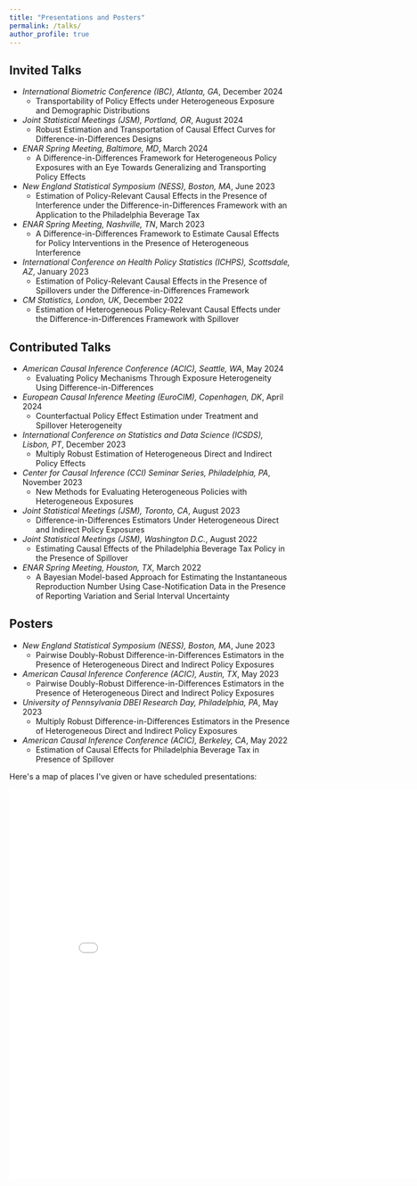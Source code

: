 ```yaml
---
title: "Presentations and Posters"
permalink: /talks/
author_profile: true
---
```


## Invited Talks
- *International Biometric Conference (IBC), Atlanta, GA*, December 2024 
  - Transportability of Policy Effects under Heterogeneous Exposure and Demographic Distributions
- *Joint Statistical Meetings (JSM), Portland, OR*, August 2024 
  - Robust Estimation and Transportation of Causal Effect Curves for Difference-in-Differences Designs
- *ENAR Spring Meeting, Baltimore, MD*, March 2024 
  - A Difference-in-Differences Framework for Heterogeneous Policy Exposures with an Eye Towards Generalizing and Transporting Policy Effects
- *New England Statistical Symposium (NESS), Boston, MA*, June 2023 
  - Estimation of Policy-Relevant Causal Effects in the Presence of Interference under the Difference-in-Differences Framework with an Application to the Philadelphia Beverage Tax
- *ENAR Spring Meeting, Nashville, TN*, March 2023 
  - A Difference-in-Differences Framework to Estimate Causal Effects for Policy Interventions in the Presence of Heterogeneous Interference
- *International Conference on Health Policy Statistics (ICHPS), Scottsdale, AZ*, January 2023 
  - Estimation of Policy-Relevant Causal Effects in the Presence of Spillovers under the Difference-in-Differences Framework
- *CM Statistics, London, UK*, December 2022 
  - Estimation of Heterogeneous Policy-Relevant Causal Effects under the Difference-in-Differences Framework with Spillover 
    
## Contributed Talks
- *American Causal Inference Conference (ACIC), Seattle, WA*, May 2024 
  - Evaluating Policy Mechanisms Through Exposure Heterogeneity Using Difference-in-Differences
- *European Causal Inference Meeting (EuroCIM), Copenhagen, DK*, April 2024 
  - Counterfactual Policy Effect Estimation under Treatment and Spillover Heterogeneity
- *International Conference on Statistics and Data Science (ICSDS), Lisbon, PT*, December 2023
  - Multiply Robust Estimation of Heterogeneous Direct and Indirect Policy Effects
- *Center for Causal Inference (CCI) Seminar Series, Philadelphia, PA*, November 2023 
  - New Methods for Evaluating Heterogeneous Policies with Heterogeneous Exposures
- *Joint Statistical Meetings (JSM), Toronto, CA*, August 2023 
  - Difference-in-Differences Estimators Under Heterogeneous Direct and Indirect Policy Exposures
- *Joint Statistical Meetings (JSM), Washington D.C.*, August 2022
  - Estimating Causal Effects of the Philadelphia Beverage Tax Policy in the Presence of Spillover
- *ENAR Spring Meeting, Houston, TX*, March 2022
  - A Bayesian Model-based Approach for Estimating the Instantaneous Reproduction Number Using Case-Notification Data in the Presence of Reporting Variation and Serial Interval Uncertainty

## Posters
- *New England Statistical Symposium (NESS), Boston, MA*, June 2023
  - Pairwise Doubly-Robust Difference-in-Differences Estimators in the Presence of Heterogeneous Direct and Indirect Policy Exposures
- *American Causal Inference Conference (ACIC), Austin, TX*, May 2023
  - Pairwise Doubly-Robust Difference-in-Differences Estimators in the Presence of Heterogeneous Direct and Indirect Policy Exposures
- *University of Pennsylvania DBEI Research Day, Philadelphia, PA*, May 2023
  - Multiply Robust Difference-in-Differences Estimators in the Presence of Heterogeneous Direct and Indirect Policy Exposures
- *American Causal Inference Conference (ACIC), Berkeley, CA*, May 2022
  - Estimation of Causal Effects for Philadelphia Beverage Tax in Presence of Spillover

Here's a map of places I've given or have scheduled presentations:
<iframe src="/talkmap/map.html" height="700" width="850" style="border:none;"></iframe>
